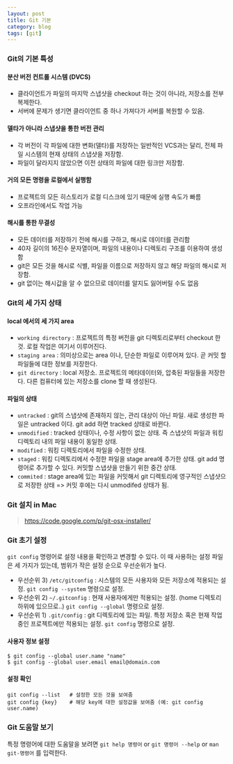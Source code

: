 ```yaml
---
layout: post
title: Git 기본
category: blog
tags: [git]
---
```

### Git의 기본 특성
#### 분산 버전 컨트롤 시스템 (DVCS)
 - 클라이언트가 파일의 마지막 스냅샷을 checkout 하는 것이 아니라, 저장소를 전부 복제한다.
 - 서버에 문제가 생기면 클라이언트 중 하나 가져다가 서버를 복원할 수 있음.

#### 델타가 아니라 스냅샷을 통한 버전 관리
 - 각 버전이 각 파일에 대한 변화(델타)를 저장하는 일반적인 VCS과는 달리, 전체 파일 시스템의 현재 상태의 스냅샷을 저장함.
 - 파일이 달라지지 않았으면 이전 상태의 파일에 대한 링크만 저장함.

#### 거의 모든 명령을 로컬에서 실행함
 - 프로젝트의 모든 히스토리가 로컬 디스크에 있기 때문에 실행 속도가 빠름
 - 오프라인에서도 작업 가능

#### 해시를 통한 무결성
 - 모든 데이터를 저장하기 전에 해시를 구하고, 해시로 데이터를 관리함
 - 40자 길이의 16진수 문자열이며, 파일의 내용이나 디렉토리 구조를 이용하여 생성함
 - git은 모든 것을 해시로 식별, 파일을 이름으로 저장하지 않고 해당 파일의 해시로 저장함.
 - git 없이는 해시값을 알 수 없으므로 데이터를 알지도 잃어버릴 수도 없음

### Git의 세 가지 상태 
#### local 에서의 세 가지 area
 - `working directory` : 프로젝트의 특정 버전을 git 디렉토리로부터 checkout 한 것. 로컬 작업은 여기서 이루어진다.
 - `staging area` : 의미상으로는 area 이나, 단순한 파일로 이루어져 있다. 곧 커밋 할 파일들에 대한 정보를 저장한다.
 - `git directory` : local 저장소. 프로젝트의 메타데이터와, 압축된 파일들을 저장한다. 다른 컴퓨터에 있는 저장소를 clone 할 때 생성된다.

#### 파일의 상태
 - `untracked` : git의 스냅샷에 존재하지 않는, 관리 대상이 아닌 파일. 새로 생성한 파일은 untracked 이다. git add 하면 tracked 상태로 바뀐다.
 - `unmodified` : tracked 상태이나, 수정 사항이 없는 상태. 즉 스냅샷의 파일과 워킹 디렉토리 내의 파일 내용이 동일한 상태.
 - `modified` : 워킹 디렉토리에서 파일을 수정한 상태.
 - `staged` : 워킹 디렉토리에서 수정한 파일을 stage area에 추가한 상태. git add 명령어로 추가할 수 있다. 커밋할 스냅샷을 만들기 위한 중간 상태.
 - `commited` : stage area에 있는 파일을 커밋해서 git 디렉토리에 영구적인 스냅샷으로 저장한 상태 => 커밋 후에는 다시 unmodifed 상태가 됨.

### Git 설치 in Mac
> https://code.google.com/p/git-osx-installer/

### Git 초기 설정
`git config` 명령어로 설정 내용을 확인하고 변경할 수 있다. 이 때 사용하는 설정 파일은 세 가지가 있는데, 범위가 작은 설정 순으로 우선순위가 높다.

 - 우선순위 3) `/etc/gitconfig` : 시스템의 모든 사용자와 모든 저장소에 적용되는 설정. `git config --system` 명령으로 설정.
 - 우선순위 2) `~/.gitconfig` : 현재 사용자에게만 적용되는 설정. (home 디렉토리 하위에 있으므로..)  `git config --global` 명령으로 설정.
 - 우선순위 1) `.git/config` : git 디렉토리에 있는 파일. 특정 저장소 혹은 현재 작업중인 프로젝트에만 적용되는 설정. `git config` 명령으로 설정.


#### 사용자 정보 설정
```shell
$ git config --global user.name "name"
$ git config --global user.email email@domain.com
```

#### 설정 확인
```shell
git config --list	# 설정한 모든 것을 보여줌
git config {key}	# 해당 key에 대한 설정값을 보여줌 (예: git config user.name)
```

### Git 도움말 보기
특정 명령어에 대한 도움말을 보려면 `git help 명령어` or `git 명령어 --help` or `man git-명령어` 를 입력한다.
